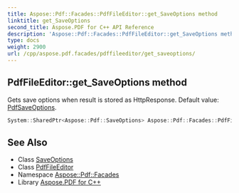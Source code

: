 ```yaml
---
title: Aspose::Pdf::Facades::PdfFileEditor::get_SaveOptions method
linktitle: get_SaveOptions
second_title: Aspose.PDF for C++ API Reference
description: 'Aspose::Pdf::Facades::PdfFileEditor::get_SaveOptions method. Gets save options when result is stored as HttpResponse. Default value: PdfSaveOptions in C++.'
type: docs
weight: 2900
url: /cpp/aspose.pdf.facades/pdffileeditor/get_saveoptions/
---
```

## PdfFileEditor::get_SaveOptions method


Gets save options when result is stored as HttpResponse. Default value: [PdfSaveOptions](../../../aspose.pdf/pdfsaveoptions/).

```cpp
System::SharedPtr<Aspose::Pdf::SaveOptions> Aspose::Pdf::Facades::PdfFileEditor::get_SaveOptions() const
```

## See Also

* Class [SaveOptions](../../../aspose.pdf/saveoptions/)
* Class [PdfFileEditor](../)
* Namespace [Aspose::Pdf::Facades](../../)
* Library [Aspose.PDF for C++](../../../)
